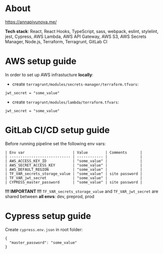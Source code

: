 # About
https://annapivunova.me/

**Tech stack**: React, React Hooks, TypeScript, sass, webpack, eslint, stylelint, jest, Cypress, AWS Lambda, AWS API Gateway, AWS S3, AWS Secrets Manager, Node.js, Terraform, Terragrunt, GitLab CI

# AWS setup guide
In order to set up AWS infrastucture **locally**:
- create `terragrunt/modules/secrets-manager/terraform.tfvars`:
```
jwt_secret = "some_value"
```
- create `terragrunt/modules/lambda/terraform.tfvars`:
```
jwt_secret = "some_value"
```

# GitLab CI/CD setup guide
Before running pipeline set the following env vars:
```
| Env var                      | Value        | Comments      |
| ---------------------------- | ------------ |               |
| AWS_ACCESS_KEY_ID            | "some_value" |               |
| AWS_SECRET_ACCESS_KEY        | "some_value" |               |
| AWS_DEFAULT_REGION           | "some_value" |               |
| TF_VAR_secrets_storage_value | "some_value" | site password |
| TF_VAR_jwt_secret            | "some_value" |               |
| CYPRESS_master_password      | "some_value" | site password |
```

**!!! IMPORTANT !!!** `TF_VAR_secrets_storage_value` and `TF_VAR_jwt_secret` are shared between **all envs**: dev, preprod, prod

# Cypress setup guide
Create `cypress.env.json` in root folder:
```
{
  "master_password": "some_value"
}
```
